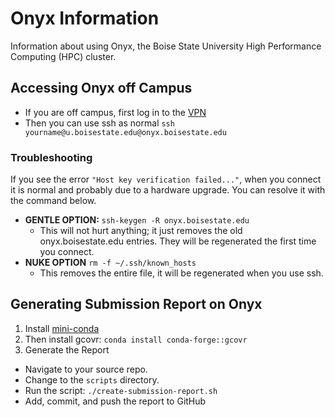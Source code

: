 # Onyx Information

Information about using Onyx, the Boise State University High Performance
Computing (HPC) cluster.

## Accessing Onyx off Campus

- If you are off campus, first log in to the [VPN](https://docs.google.com/document/d/1dkMJf3NyVHfU60B-3RvWq_TBn4uyeF8g5PyjZCz2mUU/edit?usp=drive_link)
- Then you can use ssh as normal `ssh yourname@u.boisestate.edu@onyx.boisestate.edu`

### Troubleshooting

If you see the error `"Host key verification failed..."`, when you connect it
is normal and probably due to a hardware upgrade. You can resolve it with the
command below.

- **GENTLE OPTION:**  `ssh-keygen -R onyx.boisestate.edu`
  - This will not hurt anything; it just removes the old onyx.boisestate.edu entries. They will be regenerated the first time you connect.
- **NUKE OPTION**  `rm -f ~/.ssh/known_hosts`
  - This removes the entire file, it will be regenerated when you use ssh.

## Generating Submission Report on Onyx

1. Install [mini-conda](https://www.anaconda.com/docs/getting-started/miniconda/install#linux-2)
2. Then install gcovr: `conda install conda-forge::gcovr`
3. Generate the Report
  - Navigate to your source repo.
  - Change to the `scripts` directory.
  - Run the script: `./create-submission-report.sh`
  - Add, commit, and push the report to GitHub
